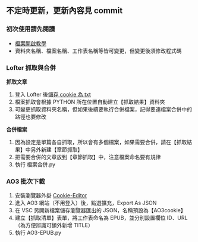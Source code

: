 ## 不定時更新，更新內容見 commit

### 初次使用請先閱讀
- [檔案開啟教學](https://rainbow-argon-393.notion.site/VSC-Python-py-5204886a37dd483fb71130161ba479d3?pvs=4)
- 資料夾名稱、檔案名稱、工作表名稱等皆可變更，但變更後須修改程式碼

### Lofter 抓取與合併

**抓取文章**
1. 登入 Lofter 後[儲存 cookie 為 txt](https://rainbow-argon-393.notion.site/LOFTER-cookies-1326c803ace38073b66ed19a192985d8?pvs=4)
2. 檔案抓取會根據 PYTHON 所在位置自動建立【抓取結果】資料夾
3. 可變更抓取資料夾名稱，但如果後續要執行合併檔案，記得要連檔案合併中的路徑也要修改

**合併檔案**
1. 因為設定是單篇各自抓取，所以會有多個檔案，如果需要合併，請在【抓取結果】中另外新建【章節抓取】
2. 把需要合併的文章放到【章節抓取】中，注意檔案命名要有規律
3. 執行 檔案合併.py

### AO3 批次下載
1. 安裝瀏覽器外掛 [Cookie-Editor](https://chrome.google.com/webstore/detail/cookie-editor/hlkenndednhfkekhgcdicdfddnkalmdm)
2. 進入 AO3 網站（不用登入）後，點選擴充，Export As JSON
3. 在 VSC 另開新檔案儲存瀏覽器匯出的 JSON，名稱預設為【AO3cookie】
4. 建立【抓取清單】表單，將工作表命名為 EPUB，並分別設置欄位 ID、URL（為方便辨識可額外新增 TITLE）
5. 執行 AO3-EPUB.py
